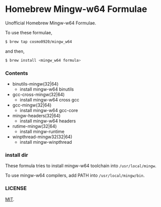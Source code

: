 Homebrew Mingw-w64 Formulae
===

Unofficial Homebrew Mingw-w64 Formulae.

To use these formulae,

```bash
$ brew tap cosmo0920/mingw_w64
```

and then,

```bash
$ brew install <mingw_w64 formula>
```
### Contents

* binutils-mingw(32|64)
    - install mingw-w64 binutils
* gcc-cross-mingw(32|64)
    - install mingw-w64 cross gcc
* gcc-mingw(32|64)
    - install mingw-w64 gcc-core
* mingw-headers(32|64)
    - install mingw-w64 headers
* rutime-mingw(32|64)
    - install mingw-runtime
* winpthread-mingw32(32|64)
    - install mingw-winpthread

### install dir

These formula tries to install mingw-w64 toolchain into `/usr/local/mingw`.

To use mingw-w64 compilers, add PATH into `/usr/local/mingw/bin`.

### LICENSE

[MIT](LICENSE.txt).
